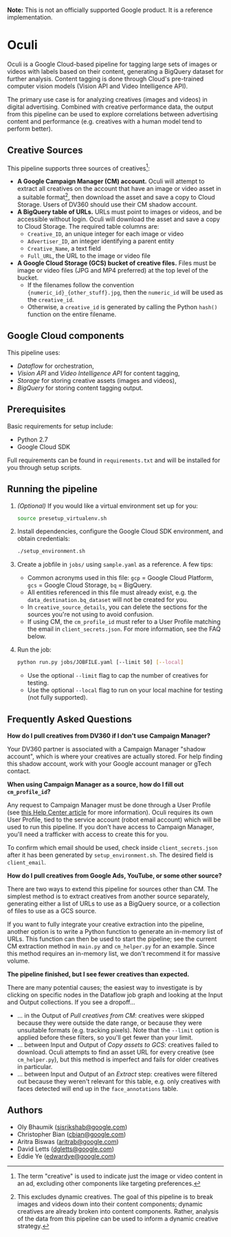 **Note:** This is not an officially supported Google product. It is a reference
implementation.

# Oculi

Oculi is a Google Cloud-based pipeline for tagging large sets of images or
videos with labels based on their content, generating a BigQuery dataset for
further analysis. Content tagging is done through Cloud's pre-trained computer
vision models (Vision API and Video Intelligence API).

The primary use case is for analyzing creatives (images and videos) in digital
advertising. Combined with creative performance data, the output from this
pipeline can be used to explore correlations between advertising content and
performance (e.g. creatives with a human model tend to perform better).

## Creative Sources

This pipeline supports three sources of creatives[^1]:

*   **A Google Campaign Manager (CM) account.** Oculi will attempt to extract
    all creatives on the account that have an image or video asset in a suitable
    format[^2], then download the asset and save a copy to Cloud Storage. Users
    of DV360 should use their CM shadow account.
*   **A BigQuery table of URLs.** URLs must point to images or videos, and be
    accessible without login. Oculi will download the asset and save a copy to
    Cloud Storage. The required table columns are:
    *   `Creative_ID`, an unique integer for each image or video
    *   `Advertiser_ID`, an integer identifying a parent entity
    *   `Creative_Name`, a text field
    *   `Full_URL`, the URL to the image or video file
*   **A Google Cloud Storage (GCS) bucket of creative files.** Files must be
    image or video files (JPG and MP4 preferred) at the top level of the bucket.
    *   If the filenames follow the convention `{numeric_id}_{other_stuff}.jpg`,
        then the `numeric_id` will be used as the `creative_id`.
    *   Otherwise, a `creative_id` is generated by calling the Python `hash()`
        function on the entire filename.

[^1]: The term "creative" is used to indicate just the image or video content in
    an ad, excluding other components like targeting preferences.
[^2]: This excludes dynamic creatives. The goal of this pipeline is to break
    images and videos down into their content components; dynamic creatives
    are already broken into content components. Rather, analysis of the data
    from this pipeline can be used to inform a dynamic creative strategy.

## Google Cloud components

This pipeline uses:

*   *Dataflow* for orchestration,
*   *Vision API* and *Video Intelligence API* for content tagging,
*   *Storage* for storing creative assets (images and videos),
*   *BigQuery* for storing content tagging output.

## Prerequisites

Basic requirements for setup include:

*   Python 2.7
*   Google Cloud SDK

Full requirements can be found in `requirements.txt` and will be installed for
you through setup scripts.

## Running the pipeline

1.  *(Optional)* If you would like a virtual environment set up for you:

    ```bash
    source presetup_virtualenv.sh
    ```

2.  Install dependencies, configure the Google Cloud SDK environment, and obtain
    credentials:

    ```bash
    ./setup_environment.sh
    ```

3.  Create a jobfile in `jobs/` using `sample.yaml` as a reference. A few tips:

    *   Common acronyms used in this file: `gcp` = Google Cloud Platform,
        `gcs` = Google Cloud Storage, `bq` = BigQuery.
    *   All entities referenced in this file must already exist, e.g. the
        `data_destination.bq_dataset` will not be created for you.
    *   In `creative_source_details`, you can delete the sections for the
        sources you're not using to avoid confusion.
    *   If using CM, the `cm_profile_id` must refer to a User Profile matching
        the email in `client_secrets.json`. For more information, see the FAQ
        below.

4.  Run the job:

    ```bash
    python run.py jobs/JOBFILE.yaml [--limit 50] [--local]
    ```

    *   Use the optional `--limit` flag to cap the number of creatives for
        testing.
    *   Use the optional `--local` flag to run on your local machine for testing
        (not fully supported).

## Frequently Asked Questions

**How do I pull creatives from DV360 if I don't use Campaign Manager?**

Your DV360 partner is associated with a Campaign Manager "shadow account", which
is where your creatives are actually stored. For help finding this shadow
account, work with your Google account manager or gTech contact.

**When using Campaign Manager as a source, how do I fill out `cm_profile_id`?**

Any request to Campaign Manager must be done through a User Profile (see
[this Help Center article](https://support.google.com/dcm/answer/6098287?hl=en)
for more information). Oculi requires its own User Profile, tied to the service
account (robot email account) which will be used to run this pipeline. If you
don't have access to Campaign Manager, you'll need a trafficker with access to
create this for you.

To confirm which email should be used, check inside `client_secrets.json` after
it has been generated by `setup_environment.sh`. The desired field is
`client_email`.

**How do I pull creatives from Google Ads, YouTube, or some other source?**

There are two ways to extend this pipeline for sources other than CM. The
simplest method is to extract creatives from another source separately,
generating either a list of URLs to use as a BigQuery source, or a collection of
files to use as a GCS source.

If you want to fully integrate your creative extraction into the pipeline,
another option is to write a Python function to generate an in-memory list of
URLs. This function can then be used to start the pipeline; see the current CM
extraction method in `main.py` and `cm_helper.py` for an example. Since this
method requires an in-memory list, we don't recommend it for massive volume.

**The pipeline finished, but I see fewer creatives than expected.**

There are many potential causes; the easiest way to investigate is by clicking
on specific nodes in the Dataflow job graph and looking at the Input and Output
collections. If you see a dropoff...

*   ... in the Output of *Pull creatives from CM*: creatives were skipped
    because they were outside the date range, or because they were unsuitable
    formats (e.g. tracking pixels). Note that the `--limit` option is applied
    before these filters, so you'll get fewer than your limit.
*   ... between Input and Output of *Copy assets to GCS*: creatives failed to
    download. Oculi attempts to find an asset URL for every creative (see
    `cm_helper.py`), but this method is imperfect and fails for older creatives
    in particular.
*   ... between Input and Output of an *Extract* step: creatives were filtered
    out because they weren't relevant for this table, e.g. only creatives with
    faces detected will end up in the `face_annotations` table.

## Authors

*   Oly Bhaumik (sisrikshab@google.com)
*   Christopher Bian (cbian@google.com)
*   Aritra Biswas (aritrab@google.com)
*   David Letts (dgletts@google.com)
*   Eddie Ye (edwardye@google.com)
